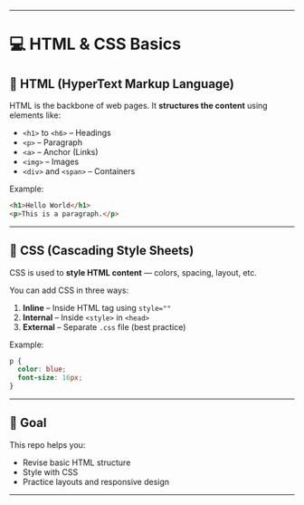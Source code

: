 
---

# 💻 HTML & CSS Basics

## 📄 HTML (HyperText Markup Language)

HTML is the backbone of web pages. It **structures the content** using elements like:

* `<h1>` to `<h6>` – Headings
* `<p>` – Paragraph
* `<a>` – Anchor (Links)
* `<img>` – Images
* `<div>` and `<span>` – Containers

Example:

```html
<h1>Hello World</h1>
<p>This is a paragraph.</p>
```

---

## 🎨 CSS (Cascading Style Sheets)

CSS is used to **style HTML content** — colors, spacing, layout, etc.

You can add CSS in three ways:

1. **Inline** – Inside HTML tag using `style=""`
2. **Internal** – Inside `<style>` in `<head>`
3. **External** – Separate `.css` file (best practice)

Example:

```css
p {
  color: blue;
  font-size: 16px;
}
```

---

## 🧠 Goal

This repo helps you:

* Revise basic HTML structure
* Style with CSS
* Practice layouts and responsive design

---


